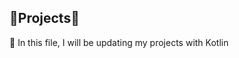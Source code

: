 ## :hibiscus:Projects:hibiscus:
:seedling: In this file, I will be updating my projects with Kotlin
